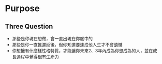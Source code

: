 

#  Purpose

## Three Question
* 那些是你現在想做，會一直出現在你腦中的
* 那些是你一直推遲延後，但你知道要達成他人生才不會遺憾
* 你想擁有什麼樣性格特質，才能讓你未來2、3年內成為你想成為的人，並在成長過程中覺得很有生產力

